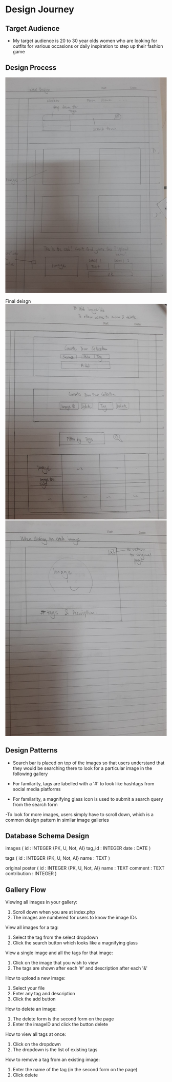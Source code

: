 # Design Journey

## Target Audience

- My target audience is 20 to 30 year olds women who are looking for outfits for various occasions or daily inspiration to step up their fashion game

## Design Process

![initial design1](initial.jpeg)

Final deisgn
![final design1](final1.jpeg)
![final design2](final2.jpeg)

## Design Patterns

- Search bar is placed on top of the images so that users understand that they would be searching there to look for a particular image in the following gallery

- For familarity, tags are labelled with a '#' to look like hashtags from social media platforms

- For familarity, a magnifying glass icon is used to submit a search query from the search form

-To look for more images, users simply have to scroll down, which is a common design pattern in similar image galleries

## Database Schema Design

images (
id : INTEGER {PK, U, Not, AI}
tag_id : INTEGER
date : DATE
)

tags (
id : INTEGER {PK, U, Not, AI}
name : TEXT
)

original poster (
id : INTEGER {PK, U, Not, AI}
name : TEXT
comment : TEXT
contribution : INTEGER
)

## Gallery Flow

Viewing all images in your gallery:

1. Scroll down when you are at index.php
2. The images are numbered for users to know the image IDs

View all images for a tag:

1. Select the tag from the select dropdown
2. Click the search button which looks like a magnifying glass

View a single image and all the tags for that image:

1. Click on the image that you wish to view
2. The tags are shown after each '#' and description after each '&'

How to upload a new image:

1. Select your file
2. Enter any tag and description
3. Click the add button

How to delete an image:

1. The delete form is the second form on the page
2. Enter the imageID and click the button delete

How to view all tags at once:

1. Click on the dropdown
2. The dropdown is the list of existing tags

How to remove a tag from an existing image:

1. Enter the name of the tag (in the second form on the page)
2. Click delete
